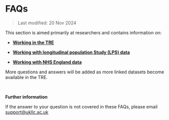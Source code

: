 # FAQs
>Last modified: 20 Nov 2024

This section is aimed primarily at researchers and contains information on:

- [**Working in the TRE**](../FAQ/pages/faq_tre.md) 
>
- [**Working with longitudinal population Study (LPS) data**](../FAQ/pages/faq_lps.md)
>
- [**Working with NHS England data**](../FAQ/pages/faq_nhse.md)


More questions and answers will be added as more linked datasets become available in the TRE.

<br>

**Further information** 


If the answer to your question is not covered in these FAQs, please email support@ukllc.ac.uk


